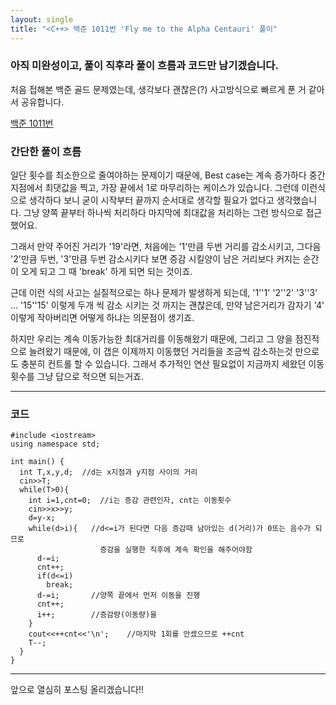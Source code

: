 ```yaml
---
layout: single
title: "<C++> 백준 1011번 'Fly me to the Alpha Centauri' 풀이"
---
```


### 아직 미완성이고, 풀이 직후라 풀이 흐름과 코드만 남기겠습니다.

처음 접해본 백준 골드 문제였는데, 생각보다 괜찮은(?) 사고방식으로 빠르게 푼 거 같아서 공유합니다.

[백준 1011번](https://www.acmicpc.net/problem/1011 "백준 1011번")

### 간단한 풀이 흐름

일단 횟수를 최소한으로 줄여야하는 문제이기 때문에, Best case는 계속 증가하다 중간 지점에서 최댓값을
찍고, 가장 끝에서 1로 마무리하는 케이스가 있습니다. 그런데 이런식으로 생각하다 보니 굳이 시작부터 끝까지
순서대로 생각할 필요가 없다고 생각했습니다. 그냥 양쪽 끝부터 하나씩 처리하다 마지막에 최대값을 처리하는
그런 방식으로 접근했어요.

그래서 만약 주어진 거리가 '19'라면, 처음에는 '1'만큼 두번 거리를 감소시키고, 그다음 '2'만큼 두번, '3'만큼 두번
감소시키다 보면 증감 시킬양이 남은 거리보다 커지는 순간이 오게 되고 그 때 'break' 하게 되면 되는 것이죠.

근데 이런 식의 사고는 실질적으로는 하나 문제가 발생하게 되는데, '1''1' '2''2' '3''3' ... '15''15' 이렇게 두개 씩 감소
시키는 것 까지는 괜찮은데, 만약 남은거리가 감자기 '4' 이렇게 작아버리면 어떻게 하냐는 의문점이 생기죠.

하지만 우리는 계속 이동가능한 최대거리를 이동해왔기 때문에, 그리고 그 양을 점진적으로 늘려왔기 때문에, 이 갭은
이제까지 이동했던 거리들을 조금씩 감소하는것 만으로도 충분히 컨트롤 할 수 있습니다. 그래서 추가적인 연산 필요없이
지금까지 세왔던 이동횟수를 그냥 답으로 적으면 되는거죠.

---

### 코드

```{.cpp}
#include <iostream>
using namespace std;

int main() {
  int T,x,y,d;  //d는 x지점과 y지점 사이의 거리
  cin>>T;
  while(T>0){
    int i=1,cnt=0;  //i는 증감 관련인자, cnt는 이동횟수
    cin>>x>>y;
    d=y-x;
    while(d>i){   //d<=i가 된다면 다음 증감때 남아있는 d(거리)가 0또는 음수가 되므로
                    증감을 실행한 직후에 계속 확인을 해주어야함
      d-=i;     
      cnt++;      
      if(d<=i)
        break;
      d-=i;       //양쪽 끝에서 먼저 이동을 진행
      cnt++;
      i++;        //증감량(이동량)을 
    }
    cout<<++cnt<<'\n';    //마지막 1회를 안셌으므로 ++cnt
    T--;
  }
}
```

---
  
앞으로 열심히 포스팅 올리겠습니다!!
